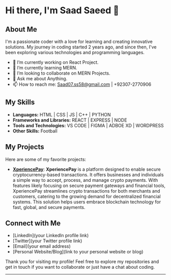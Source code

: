 # Hi there, I'm Saad Saeed 👋


## About Me

I'm a passionate coder with a love for learning and creating innovative solutions. My journey in coding started 2 years ago, and since then, I've been exploring various technologies and programming languages. 

- 🔭 I’m currently working on React Project.
- 🌱 I’m currently learning MERN.
- 👯 I’m looking to collaborate on MERN Projects.
- 💬 Ask me about Anything.
- 📫 How to reach me: Saad07.ss58@gmail.com | +92307-2770906

## My Skills

- **Languages:** HTML | CSS | JS | C++ | PYTHON
- **Frameworks and Libraries:**  REACT | EXPRESS |  NODE
- **Tools and Technologies:** VS CODE | FIGMA | ADBOE XD | WORDPRESS
- **Other Skills:** Football

## My Projects

Here are some of my favorite projects:

- [**XperiencePay**](https://xperiencepay.com/): **XperiencePay** is a platform designed to enable secure cryptocurrency-based transactions. It offers businesses and individuals a simple way to accept, process, and manage crypto payments. With features likely focusing on secure payment gateways and financial tools, XperiencePay streamlines crypto transactions for both merchants and customers, catering to the growing demand for decentralized financial systems. This solution helps users embrace blockchain technology for fast, global, and secure payments.

## Connect with Me

- [LinkedIn](your LinkedIn profile link)
- [Twitter](your Twitter profile link)
- [Email](your email address)
- [Personal Website/Blog](link to your personal website or blog)

Thank you for visiting my profile! Feel free to explore my repositories and get in touch if you want to collaborate or just have a chat about coding.

---

